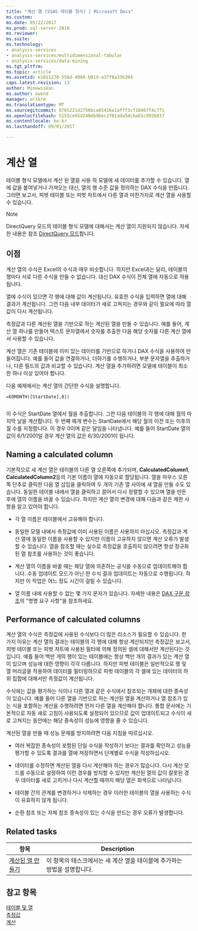 ```yaml
---
title: "계산 열 (SSAS 테이블 형식) | Microsoft Docs"
ms.custom: 
ms.date: 05/22/2017
ms.prod: sql-server-2016
ms.reviewer: 
ms.suite: 
ms.technology:
- analysis-services
- analysis-services/multidimensional-tabular
- analysis-services/data-mining
ms.tgt_pltfrm: 
ms.topic: article
ms.assetid: e1011278-556d-4984-b01d-a37f8a33b304
caps.latest.revision: 13
author: Minewiskan
ms.author: owend
manager: erikre
ms.translationtype: MT
ms.sourcegitcommit: 876522142756bca05416a1afff3cf10467f4c7f1
ms.openlocfilehash: 5155ce65d240db9bec2f01ada5dcba61c9926037
ms.contentlocale: ko-kr
ms.lasthandoff: 09/01/2017

---
```

# <a name="calculated-columns"></a>계산 열
  테이블 형식 모델에서 계산 된 열을 사용 하 모델에 새 데이터를 추가할 수 있습니다. 열에 값을 붙여넣거나 가져오는 대신, 열의 행 수준 값을 정의하는 DAX 수식을 만듭니다. 그러면 보고서, 피벗 테이블 또는 피벗 차트에서 다른 열과 마찬가지로 계산 열을 사용할 수 있습니다.  
  
> [!NOTE]  
>  DirectQuery 모드의 테이블 형식 모델에 대해서는 계산 열이 지원되지 않습니다. 자세한 내용은 참조 [DirectQuery 모드](../../analysis-services/tabular-models/directquery-mode-ssas-tabular.md)합니다.  
  
  
##  <a name="bkmk_understanding"></a> 이점  
 계산 열의 수식은 Excel의 수식과 매우 비슷합니다. 하지만 Excel과는 달리, 테이블의 행마다 서로 다른 수식을 만들 수 없습니다. 대신 DAX 수식이 전체 열에 자동으로 적용됩니다.  
  
 열에 수식이 있으면 각 행에 대해 값이 계산됩니다. 유효한 수식을 입력하면 열에 대해 결과가 계산됩니다. 그런 다음 내부 데이터가 새로 고쳐지는 경우와 같이 필요에 따라 열 값이 다시 계산됩니다.  
  
 측정값과 다른 계산된 열을 기반으로 하는 계산된 열을 만들 수 있습니다. 예를 들어, 계산 열 하나를 만들어 텍스트 문자열에서 숫자를 추출한 다음 해당 숫자를 다른 계산 열에서 사용할 수 있습니다.  
  
 계산 열은 기존 테이블에 이미 있는 데이터를 기반으로 하거나 DAX 수식을 사용하여 만들어집니다. 예를 들어 값을 연결하거나, 더하기를 수행하거나, 부분 문자열을 추출하거나, 다른 필드의 값과 비교할 수 있습니다. 계산 열을 추가하려면 모델에 테이블이 최소한 하나 이상 있어야 합니다.  
  
 다음 예제에서는 계산 열의 간단한 수식을 설명합니다.  
  
```  
=EOMONTH([StartDate],0])  
  
```  
  
 이 수식은 StartDate 열에서 월을 추출합니다. 그런 다음 테이블의 각 행에 대해 월의 마지막 날을 계산합니다. 두 번째 매개 변수는 StartDate에서 해당 월의 이전 또는 이후의 월 수를 지정합니다. 이 경우 0이며 같은 달임을 나타냅니다. 예를 들어 StartDate 열의 값이 6/1/2001일 경우 계산 열의 값은 6/30/2001이 됩니다.  
  
##  <a name="bkmk_naming"></a> Naming a calculated column  
 기본적으로 새 계산 열은 테이블의 다른 열 오른쪽에 추가되며, **CalculatedColumn1**, **CalculatedColumn2**등의 기본 이름이 열에 자동으로 할당됩니다. 열을 마우스 오른쪽 단추로 클릭한 다음 열 삽입을 클릭하여 두 개의 기존 열 사이에 새 열을 만들 수도 있습니다. 동일한 테이블 내에서 열을 클릭하고 끌어서 다시 정렬할 수 있으며 열을 만든 후에 열의 이름을 바꿀 수 있습니다. 하지만 계산 열의 변경에 대해 다음과 같은 제한 사항을 알고 있어야 합니다.  
  
-   각 열 이름은 테이블에서 고유해야 합니다.  
  
-   동일한 모델 내에서 측정값에 이미 사용된 이름은 사용하지 마십시오. 측정값과 계산 열에 동일한 이름을 사용할 수 있지만 이름이 고유하지 않으면 계산 오류가 발생할 수 있습니다. 열을 참조할 때는 실수로 측정값을 호출하지 않으려면 항상 정규화된 열 참조를 사용하는 것이 좋습니다.  
  
-   계산 열의 이름을 바꿀 때는 해당 열에 의존하는 공식을 수동으로 업데이트해야 합니다. 수동 업데이트 모드가 아닌 한 수식 결과 업데이트는 자동으로 수행됩니다. 하지만 이 작업은 어느 정도 시간이 걸릴 수 있습니다.  
  
-   열 이름 내에 사용할 수 없는 몇 가지 문자가 있습니다. 자세한 내용은 [DAX 구문 참조](http://msdn.microsoft.com/en-us/098630f4-7d1d-467e-976c-99b2279430d5)의 "명명 요구 사항"을 참조하세요.  
  
##  <a name="bkmk_perf"></a> Performance of calculated columns  
 계산 열의 수식은 측정값에 사용된 수식보다 더 많은 리소스가 필요할 수 있습니다. 한 가지 이유는 계산 열의 결과는 테이블의 각 행에 대해 항상 계산되지만 측정값은 보고서, 피벗 테이블 또는 피벗 차트에 사용된 필터에 의해 정의된 셀에 대해서만 계산된다는 것입니다. 예를 들어 백만 개의 행이 있는 테이블에는 항상 백만 개의 결과가 있는 계산 열이 있으며 성능에 대한 영향이 각각 다릅니다. 하지만 피벗 테이블은 일반적으로 행 및 열 머리글을 적용하여 데이터를 필터링하므로 피벗 테이블의 각 셀에 있는 데이터의 하위 집합에 대해서만 측정값이 계산됩니다.  
  
 수식에는 값을 평가하는 식이나 다른 열과 같은 수식에서 참조되는 개체에 대한 종속성이 있습니다. 예를 들어 다른 열을 기반으로 하는 계산된 열을 계산하거나 열 참조가 있는 식을 포함하는 계산을 수행하려면 먼저 다른 열을 계산해야 합니다. 통합 문서에는 기본적으로 자동 새로 고침이 사용되도록 설정되어 있으므로 값이 업데이트되고 수식이 새로 고쳐지는 동안에는 해당 종속성이 성능에 영향을 줄 수 있습니다.  
  
 계산된 열을 만들 때 성능 문제를 방지하려면 다음 지침을 따르십시오.  
  
-   여러 복잡한 종속성이 포함된 단일 수식을 작성하기 보다는 결과를 확인하고 성능을 평가할 수 있도록 결과를 열에 저장하면서 단계별로 수식을 작성하십시오.  
  
-   데이터를 수정하면 계산된 열을 다시 계산해야 하는 경우가 많습니다. 다시 계산 모드를 수동으로 설정하여 이런 경우를 방지할 수 있지만 계산된 열의 값이 잘못된 경우 데이터를 새로 고치거나 다시 계산할 때까지 해당 열은 회색으로 나타납니다.  
  
-   테이블 간의 관계를 변경하거나 삭제하는 경우 이러한 테이블의 열을 사용하는 수식이 유효하지 않게 됩니다.  
  
-   순환 참조 또는 자체 참조 종속성이 있는 수식을 만드는 경우 오류가 발생합니다.  
  
##  <a name="bkmk_rel_tasks"></a> Related tasks  
  
|항목|Description|  
|-----------|-----------------|  
|[계산된 열 만들기](../../analysis-services/tabular-models/ssas-calculated-columns-create-a-calculated-column.md)|이 항목의 태스크에서는 새 계산 열을 테이블에 추가하는 방법을 설명합니다.|  
  
## <a name="see-also"></a>참고 항목  
 [테이블 및 열](../../analysis-services/tabular-models/tables-and-columns-ssas-tabular.md)   
 [측정값](../../analysis-services/tabular-models/measures-ssas-tabular.md)   
 [계산](../../analysis-services/tabular-models/calculations-ssas-tabular.md)  
  
  
